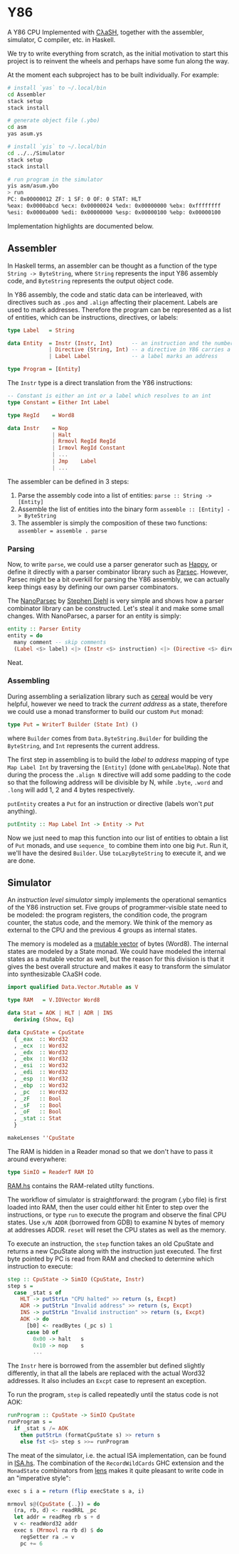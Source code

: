 # Y86
A Y86 CPU Implemented with [CλaSH](http://www.clash-lang.org/), together with the
assembler, simulator, C compiler, etc. in Haskell.

We try to write everything from scratch, as the initial motivation to start this
project is to reinvent the wheels and perhaps have some fun along the way.

At the moment each subproject has to be built individually. For example:

```bash
# install `yas` to ~/.local/bin
cd Assembler
stack setup
stack install

# generate object file (.ybo)
cd asm
yas asum.ys

# install `yis` to ~/.local/bin
cd ../../Simulator
stack setup
stack install

# run program in the simulator
yis asm/asum.ybo
> run
PC: 0x00000012 ZF: 1 SF: 0 OF: 0 STAT: HLT
%eax: 0x0000abcd %ecx: 0x00000024 %edx: 0x00000000 %ebx: 0xffffffff
%esi: 0x0000a000 %edi: 0x00000000 %esp: 0x00000100 %ebp: 0x00000100
```

Implementation highlights are documented below.

## Assembler

In Haskell terms, an assembler can be thought as a function of the type
`String -> ByteString`, where `String` represents the input Y86 assembly code,
and `ByteString` represents the output object code.

In Y86 assembly, the code and static data can be interleaved, with directives such as
`.pos` and `.align` affecting their placement. Labels are used to mark addresses.
Therefore the program can be represented as a list of entities, which can be
instructions, directives, or labels:

```haskell
type Label   = String

data Entity  = Instr (Instr, Int)      -- an instruction and the number of bytes to encode it
             | Directive (String, Int) -- a directive in Y86 carries a constant
             | Label Label             -- a label marks an address

type Program = [Entity]
```

The `Instr` type is a direct translation from the Y86 instructions:

```haskell
-- Constant is either an int or a label which resolves to an int
type Constant = Either Int Label

type RegId    = Word8

data Instr    = Nop
              | Halt
              | Rrmovl RegId RegId
              | Irmovl RegId Constant
              | ...
              | Jmp    Label
              | ...
```

The assembler can be defined in 3 steps:

1. Parse the assembly code into a list of entities: `parse :: String -> [Entity]`
2. Assemble the list of entities into the binary form
   `assemble :: [Entity] -> ByteString`
3. The assembler is simply the composition of these two functions:
   `assembler = assemble . parse`

### Parsing

Now, to write `parse`, we could use a parser generator such as [Happy](https://www.haskell.org/happy/doc/html/index.html),
or define it directly with a parser combinator library such as [Parsec](https://hackage.haskell.org/package/parsec).
However, Parsec might be a bit overkill for parsing the Y86 assembly, we can
actually keep things easy by defining our own parser combinators.

The [NanoParsec](http://dev.stephendiehl.com/fun/002_parsers.html)
by [Stephen Diehl](http://www.stephendiehl.com/) is very simple and shows how
a parser combinator library can be constructed. Let's steal it and make some
small changes. With NanoParsec, a parser for an entity is simply:

```haskell
entity :: Parser Entity
entity = do
  many comment -- skip comments
  (Label <$> label) <|> (Instr <$> instruction) <|> (Directive <$> directive)
```

Neat.

### Assembling

During assembling a serialization library such as [cereal](http://hackage.haskell.org/package/cereal)
would be very helpful, however we need to track the _current address_ as a state, therefore we
could use a monad transformer to build our custom `Put` monad:

```haskell
type Put = WriterT Builder (State Int) ()
```

where `Builder` comes from `Data.ByteString.Builder` for building the `ByteString`, and
`Int` represents the current address.

The first step in assembling is to build the _label to address_ mapping of type `Map Label Int`
by traversing the `[Entity]` (done with `genLabelMap`). Note that during the process the
`.align N` directive will add some padding to the code so that the following address will
be divisible by N, while `.byte`, `.word` and `.long` will add 1, 2 and 4 bytes respectively.

`putEntity` creates a `Put` for an instruction or directive (labels won't _put_ anything).

```haskell
putEntity :: Map Label Int -> Entity -> Put
```

Now we just need to map this function into our list of entities to obtain a list of `Put` monads,
and use `sequence_` to combine them into one big `Put`. Run it, we'll have the desired
`Builder`. Use `toLazyByteString` to execute it, and we are done.

## Simulator

An _instruction level simulator_ simply implements the operational semantics of the Y86
instruction set. Five groups of programmer-visible state need to be modeled: the
program registers, the condition code, the program counter, the status code, and the memory.
We think of the memory as external to the CPU and the previous 4 groups as internal states.

The memory is modeled as a [mutable vector](https://hackage.haskell.org/package/vector/docs/Data-Vector-Mutable.html)
of bytes (Word8). The internal states are modeled by a State monad. We could have modeled the
internal states as a mutable vector as well, but the reason for this division is that it
gives the best overall structure and makes it easy to transform the simulator into
synthesizable CλaSH code.

```haskell
import qualified Data.Vector.Mutable as V

type RAM   = V.IOVector Word8

data Stat = AOK | HLT | ADR | INS
  deriving (Show, Eq)

data CpuState = CpuState
  { _eax  :: Word32
  , _ecx  :: Word32
  , _edx  :: Word32
  , _ebx  :: Word32
  , _esi  :: Word32
  , _edi  :: Word32
  , _esp  :: Word32
  , _ebp  :: Word32
  , _pc   :: Word32
  , _zF   :: Bool
  , _sF   :: Bool
  , _oF   :: Bool
  , _stat :: Stat
  }

makeLenses ''CpuState
```

The RAM is hidden in a Reader monad so that we don't have to pass it around everywhere:

```haskell
type SimIO = ReaderT RAM IO
```

[RAM.hs](https://github.com/aufheben/Y86/blob/master/Simulator/src/Simulator/RAM.hs)
contains the RAM-related utilty functions.

The workflow of simulator is straightforward: the program (.ybo file) is first loaded
into RAM, then the user could either hit Enter to step over the instructions, or type `run`
to execute the program and observe the final CPU states. Use `x/N ADDR` (borrowed from GDB)
to examine N bytes of memory at addresses ADDR. `reset` will reset the CPU states as well as
the memory.

To execute an instruction, the `step` function takes an old CpuState and returns a new
CpuState along with the instruction just executed. The first byte pointed by PC is read
from RAM and checked to determine which instruction to execute:

```haskell
step :: CpuState -> SimIO (CpuState, Instr)
step s =
  case _stat s of
    HLT -> putStrLn "CPU halted" >> return (s, Excpt)
    ADR -> putStrLn "Invalid address" >> return (s, Excpt)
    INS -> putStrLn "Invalid instruction" >> return (s, Excpt)
    AOK -> do
      [b0] <- readBytes (_pc s) 1
      case b0 of
        0x00 -> halt   s
        0x10 -> nop    s
        ...
```

The `Instr` here is borrowed from the assembler but defined slightly differently, in that
all the labels are replaced with the actual Word32 addresses. It also includes an `Excpt`
case to represent an exception.

To run the program, `step` is called repeatedly until the status code is not AOK:

```haskell
runProgram :: CpuState -> SimIO CpuState
runProgram s =
  if _stat s /= AOK
    then putStrLn (formatCpuState s) >> return s
    else fst <$> step s >>= runProgram

```

The meat of the simulator, i.e. the actual ISA implementation, can be found in [ISA.hs](https://github.com/aufheben/Y86/blob/master/Simulator/src/Simulator/ISA.hs).
The combination of the `RecordWildCards` GHC extension and the `MonadState` combinators
from [lens](https://hackage.haskell.org/package/lens/docs/Control-Lens-Setter.html#g:5)
makes it quite pleasant to write code in an "imperative style":

```haskell
exec s i a = return (flip execState s a, i)

mrmovl s@(CpuState {..}) = do
  (ra, rb, d) <- readRRL _pc
  let addr = readReg rb s + d
  v <- readWord32 addr
  exec s (Mrmovl ra rb d) $ do
    regSetter ra .= v
    pc += 6
```
